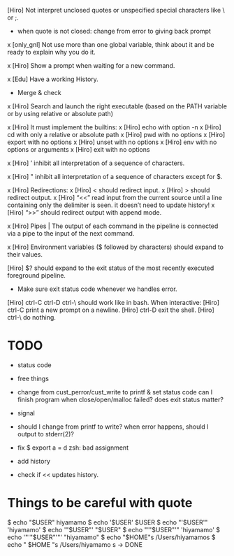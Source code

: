 [Hiro] Not interpret unclosed quotes or unspecified special characters like \ or ;.
- when quote is not closed: change from error to giving back prompt

x [only_gnl] Not use more than one global variable, think about it and be ready to explain why you do it.

x [Hiro] Show a prompt when waiting for a new command.

x [Edu] Have a working History.
- Merge & check

x [Hiro] Search and launch the right executable (based on the PATH variable or by using relative or absolute path)

x [Hiro] It must implement the builtins:
    x [Hiro] echo with option -n
    x [Hiro] cd with only a relative or absolute path
    x [Hiro] pwd with no options
    x [Hiro] export with no options
    x [Hiro] unset with no options
    x [Hiro] env with no options or arguments
    x [Hiro] exit with no options

x [Hiro] ’ inhibit all interpretation of a sequence of characters.

x [Hiro] " inhibit all interpretation of a sequence of characters except for $.

x [Hiro] Redirections:
    x [Hiro] < should redirect input.
    x [Hiro] > should redirect output.
    x [Hiro] “<<” read input from the current source until a line containing only the delimiter is seen. it doesn’t need to update history!
    x [Hiro] “>>” should redirect output with append mode.

x [Hiro] Pipes | The output of each command in the pipeline is connected via a pipe to the input of the next command.

x [Hiro] Environment variables ($ followed by characters) should expand to their values.

[Hiro] $? should expand to the exit status of the most recently executed foreground pipeline.
- Make sure exit status code whenever we handles error.

[Hiro] ctrl-C ctrl-D ctrl-\ should work like in bash.
    When interactive:
      [Hiro] ctrl-C print a new prompt on a newline.
      [Hiro] ctrl-D exit the shell.
      [Hiro] ctrl-\ do nothing.

# TODO
- status code
- free things
- change from cust_perror/cust_write to printf & set status code
can I finish program when close/open/malloc failed? does exit status matter?
- signal
- should I change from printf to write? when error happens, should I output to stderr(2)?
- fix
$ export a = d
zsh: bad assignment

- add history
- check if << updates history.

# Things to be careful with quote
$ echo "$USER"
hiyamamo
$ echo '$USER'
$USER
$ echo "'$USER'"
'hiyamamo'
$ echo '"$USER"'
"$USER"
$ echo "'"$USER"'"
'hiyamamo'
$ echo '"'"$USER"'"'
"hiyamamo"
$ echo "$HOME"s
/Users/hiyamamos
$ echo "   $HOME "s 
   /Users/hiyamamo s
-> DONE